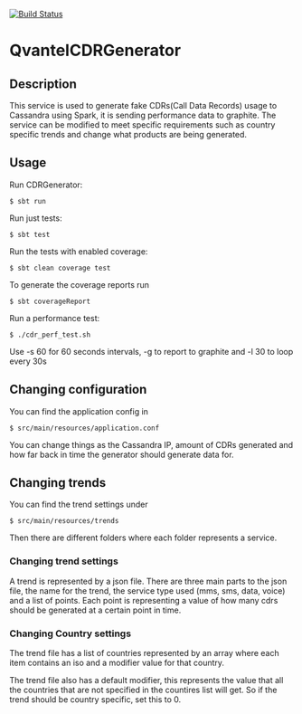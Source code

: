 [![Build Status](https://travis-ci.com/flygare/QvantelCDRGenerator.svg?token=B6YLB31LLNNKsSzKXpCe&branch=master)](https://travis-ci.com/flygare/QvantelCDRGenerator)

# QvantelCDRGenerator

## Description
This service is used to generate fake CDRs(Call Data Records) usage to Cassandra using Spark, it is sending performance data to graphite. 
The service can be modified to meet specific requirements such as country specific trends and change what products are being generated.

## Usage
Run CDRGenerator:
```
$ sbt run
```

Run just tests:
```
$ sbt test
```

Run the tests with enabled coverage:
```
$ sbt clean coverage test
```

To generate the coverage reports run
```
$ sbt coverageReport
```

Run a performance test:
```
$ ./cdr_perf_test.sh
```
Use -s 60 for 60 seconds intervals, -g to report to graphite and -l 30 to loop every 30s

## Changing configuration
You can find the application config in
```
$ src/main/resources/application.conf
```
You can change things as the Cassandra IP, amount of CDRs generated and how far back in time the generator should generate data for. 

## Changing trends

You can find the trend settings under
```
$ src/main/resources/trends
```
Then there are different folders where each folder represents a service.

### Changing trend settings

A trend is represented by a json file. There are three main parts to the json file, the name for the trend, the service type used (mms, sms, data, voice) and a list of points. Each point is representing a value of how many cdrs should be generated at a certain point in time.

### Changing Country settings

The trend file has a list of countries represented by an array where each item contains an iso and a modifier value for that country.

The trend file also has a default modifier, this represents the value that all the countries that are not specified in the countires list will get. So if the trend should be country specific, set this to 0.
